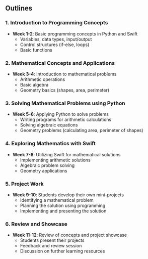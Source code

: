 ## Outlines

### 1. Introduction to Programming Concepts

- **Week 1-2**: Basic programming concepts in Python and Swift
    - Variables, data types, input/output
    - Control structures (if-else, loops)
    - Basic functions

### 2. Mathematical Concepts and Applications

- **Week 3-4**: Introduction to mathematical problems
    - Arithmetic operations
    - Basic algebra
    - Geometry basics (shapes, area, perimeter)

### 3. Solving Mathematical Problems using Python

- **Week 5-6**: Applying Python to solve problems
    - Writing programs for arithmetic calculations
    - Solving algebraic equations
    - Geometry problems (calculating area, perimeter of shapes)

### 4. Exploring Mathematics with Swift

- **Week 7-8**: Utilizing Swift for mathematical solutions
    - Implementing arithmetic solutions
    - Algebraic problem solving
    - Geometry applications

### 5. Project Work

- **Week 9-10**: Students develop their own mini-projects
    - Identifying a mathematical problem
    - Planning the solution using programming
    - Implementing and presenting the solution

### 6. Review and Showcase

- **Week 11-12**: Review of concepts and project showcase
    - Students present their projects
    - Feedback and review session
    - Discussion on further learning resources